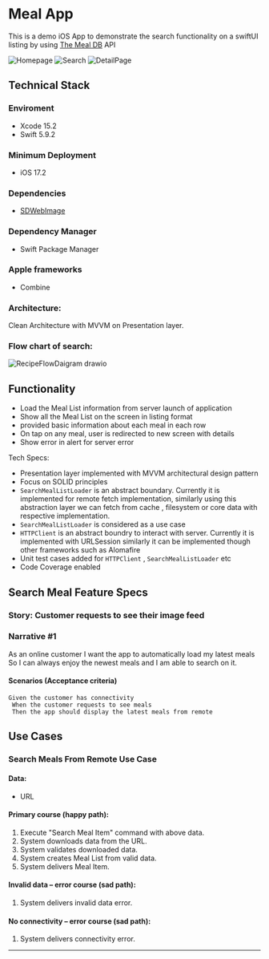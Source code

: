 
# Meal App

This is a demo iOS App to demonstrate the search functionality on a swiftUI listing by using [The Meal DB](https://www.themealdb.com/api.php) API

![Homepage](https://github.com/chetan15aggarwal/Meal-App/assets/20903001/913b414c-ee83-474a-8896-a683b0726abe)
![Search](https://github.com/chetan15aggarwal/Meal-App/assets/20903001/1aae0eb3-5e74-43ae-a06f-03f9d92fc370)
![DetailPage](https://github.com/chetan15aggarwal/Meal-App/assets/20903001/e68b7a64-0d9d-426f-a517-25b198a96914)

## Technical Stack

### Enviroment
- Xcode 15.2
- Swift 5.9.2

### Minimum Deployment
- iOS 17.2

### Dependencies
- [SDWebImage](https://github.com/SDWebImage/SDWebImage)

### Dependency Manager
- Swift Package Manager

### Apple frameworks
- Combine

### Architecture:
Clean Architecture with MVVM on Presentation layer. 

### Flow chart of search:

![RecipeFlowDaigram drawio](https://github.com/chetan15aggarwal/Meal-App/assets/20903001/c62dcae1-6fd8-43db-abb9-d8dc94995f5c)

## Functionality

- Load the Meal List information from server launch of application
- Show all the Meal List on the screen in listing format
- provided basic information about each meal in each row
- On tap on any meal, user is redirected to new screen with details
- Show error in alert for server error

Tech Specs:
- Presentation layer implemented with MVVM architectural design pattern
- Focus on SOLID principles
- `SearchMealListLoader` is an abstract boundary. Currently it is implemented for remote fetch implementation, similarly using this abstraction layer we can fetch from cache , filesystem or core data with respective implementation.
- `SearchMealListLoader` is considered as a use case
- `HTTPClient` is an abstract boundry to interact with server. Currently it is implemented with URLSession similarly it can be implemented though other frameworks such as Alomafire
- Unit test cases added for `HTTPClient` , `SearchMealListLoader` etc
- Code Coverage enabled


## Search Meal Feature Specs

### Story: Customer requests to see their image feed

### Narrative #1

As an online customer
I want the app to automatically load my latest meals
So I can always enjoy the newest meals and I am able to search on it.


#### Scenarios (Acceptance criteria)

```
Given the customer has connectivity
 When the customer requests to see meals
 Then the app should display the latest meals from remote
```

## Use Cases

### Search Meals From Remote Use Case

#### Data:
- URL

#### Primary course (happy path):
1. Execute "Search Meal Item" command with above data.
2. System downloads data from the URL.
3. System validates downloaded data.
4. System creates Meal List from valid data.
5. System delivers Meal Item.

#### Invalid data – error course (sad path):
1. System delivers invalid data error.

#### No connectivity – error course (sad path):
1. System delivers connectivity error.

---

